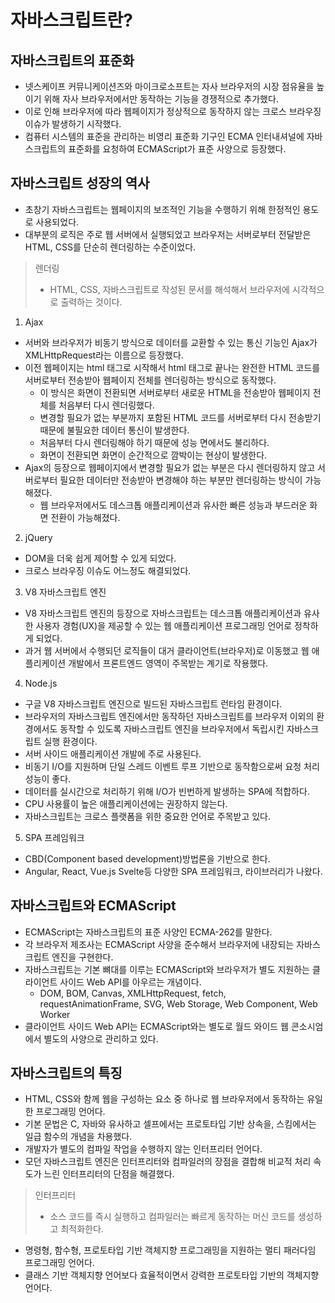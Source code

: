# 자바스크립트란?

## 자바스크립트의 표준화

- 넷스케이프 커뮤니케이션즈와 마이크로소프트는 자사 브라우저의 시장 점유율을 높이기 위해 자사 브라우저에서만 동작하는 기능을 경쟁적으로 추가했다.
- 이로 인해 브라우저에 따라 웹페이지가 정상적으로 동작하지 않는 크로스 브라우징 이슈가 발생하기 시작했다.
- 컴퓨터 시스템의 표준을 관리하는 비영리 표준화 기구인 ECMA 인터내셔널에 자바스크립트의 표준화를 요청하여 ECMAScript가 표준 사양으로 등장했다.

## 자바스크립트 성장의 역사

- 초창기 자바스크립트는 웹페이지의 보조적인 기능을 수행하기 위해 한정적인 용도로 사용되었다.
- 대부분의 로직은 주로 웹 서버에서 실행되었고 브라우저는 서버로부터 전달받은 HTML, CSS를 단순히 렌더링하는 수준이었다.

> 렌더링
>
> - HTML, CSS, 자바스크립트로 작성된 문서를 해석해서 브라우저에 시각적으로 출력하는 것이다.

1. Ajax

- 서버와 브라우저가 비동기 방식으로 데이터를 교환할 수 있는 통신 기능인 Ajax가 XMLHttpRequest라는 이름으로 등장했다.
- 이전 웹페이지는 html 태그로 시작해서 html 태그로 끝나는 완전한 HTML 코드를 서버로부터 전송받아 웹페이지 전체를 렌더링하는 방식으로 동작했다.
  - 이 방식은 화면이 전환되면 서버로부터 새로운 HTML을 전송받아 웹페이지 전체를 처음부터 다시 렌더링했다.
  - 변경할 필요가 없는 부분까지 포함된 HTML 코드를 서버로부터 다시 전송받기 때문에 불필요한 데이터 통신이 발생한다.
  - 처음부터 다시 렌더링해야 하기 때문에 성능 면에서도 불리하다.
  - 화면이 전환되면 화면이 순간적으로 깜박이는 현상이 발생한다.
- Ajax의 등장으로 웹페이지에서 변경할 필요가 없는 부분은 다시 렌더링하지 않고 서버로부터 필요한 데이터만 전송받아 변경해야 하는 부분만 렌더링하는 방식이 가능해졌다.
  - 웹 브라우저에서도 데스크톱 애플리케이션과 유사한 빠른 성능과 부드러운 화면 전환이 가능해졌다.

2. jQuery

- DOM을 더욱 쉽게 제어할 수 있게 되었다.
- 크로스 브라우징 이슈도 어느정도 해결되었다.

3. V8 자바스크립트 엔진

- V8 자바스크립트 엔진의 등장으로 자바스크립트는 데스크톱 애플리케이션과 유사한 사용자 경험(UX)을 제공할 수 있는 웹 애플리케이션 프로그래밍 언어로 정착하게 되었다.
- 과거 웹 서버에서 수행되던 로직들이 대거 클라이언트(브라우저)로 이동했고 웹 애플리케이션 개발에서 프론트엔드 영역이 주목받는 계기로 작용했다.

4. Node.js

- 구글 V8 자바스크립트 엔진으로 빌드된 자바스크립트 런타임 환경이다.
- 브라우저의 자바스크립트 엔진에서만 동작하던 자바스크립트를 브라우저 이외의 환경에서도 동작할 수 있도록 자바스크립트 엔진을 브라우저에서 독립시킨 자바스크립트 실행 환경이다.
- 서버 사이드 애플리케이션 개발에 주로 사용된다.
- 비동기 I/O를 지원하며 단일 스레드 이벤트 루프 기반으로 동작함으로써 요청 처리 성능이 좋다.
- 데이터를 실시간으로 처리하기 위해 I/O가 빈번하게 발생하는 SPA에 적합하다.
- CPU 사용률이 높은 애플리케이션에는 권장하지 않는다.
- 자바스크립트는 크로스 플랫폼을 위한 중요한 언어로 주목받고 있다.

5. SPA 프레임워크

- CBD(Component based development)방법론을 기반으로 한다.
- Angular, React, Vue.js Svelte등 다양한 SPA 프레임워크, 라이브러리가 나왔다.

## 자바스크립트와 ECMAScript

- ECMAScript는 자바스크립트의 표준 사양인 ECMA-262를 말한다.
- 각 브라우저 제조사는 ECMAScript 사양을 준수해서 브라우저에 내장되는 자바스크립트 엔진을 구현한다.
- 자바스크립트는 기본 뼈대를 이루는 ECMAScript와 브라우저가 별도 지원하는 클라이언트 사이드 Web API를 아우르는 개념이다.
  - DOM, BOM, Canvas, XMLHttpRequest, fetch, requestAnimationFrame, SVG, Web Storage, Web Component, Web Worker
- 클라이언트 사이드 Web API는 ECMAScript와는 별도로 월드 와이드 웹 콘소시엄에서 별도의 사양으로 관리하고 있다.

## 자바스크립트의 특징

- HTML, CSS와 함께 웹을 구성하는 요소 중 하나로 웹 브라우저에서 동작하는 유일한 프로그래밍 언어다.
- 기본 문법은 C, 자바와 유사하고 셀프에서는 프로토타입 기반 상속을, 스킴에서는 일급 함수의 개념을 차용했다.
- 개발자가 별도의 컴파일 작업을 수행하지 않는 인터프리터 언어다.
- 모던 자바스크립트 엔진은 인터프리터와 컴파일러의 장점을 결합해 비교적 처리 속도가 느린 인터프리터의 단점을 해결했다.

> 인터프리터
>
> - 소스 코드를 즉시 실행하고 컴파일러는 빠르게 동작하는 머신 코드를 생성하고 최적화한다.

- 명령형, 함수형, 프로토타입 기반 객체지향 프로그래밍을 지원하는 멀티 패러다임 프로그래밍 언어다.
- 클래스 기반 객체지향 언어보다 효율적이면서 강력한 프로토타입 기반의 객체지향 언어다.
